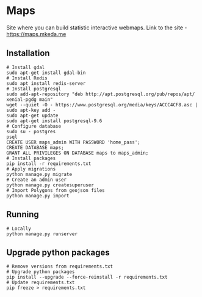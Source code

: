 Maps
======================

Site where you can build statistic interactive webmaps.
Link to the site - <https://maps.mkeda.me>

Installation
------------
    # Install gdal
    sudo apt-get install gdal-bin
    # Install Redis
    sudo apt install redis-server
    # Install postgresql
    sudo add-apt-repository "deb http://apt.postgresql.org/pub/repos/apt/ xenial-pgdg main"
    wget --quiet -O - https://www.postgresql.org/media/keys/ACCC4CF8.asc | sudo apt-key add -
    sudo apt-get update
    sudo apt-get install postgresql-9.6
    # Configure database
    sudo su - postgres
    psql
    CREATE USER maps_admin WITH PASSWORD 'home_pass';
    CREATE DATABASE maps;
    GRANT ALL PRIVILEGES ON DATABASE maps to maps_admin;
    # Install packages
    pip install -r requirements.txt
    # Apply migrations
    python manage.py migrate
    # Create an admin user
    python manage.py createsuperuser
    # Import Polygons from geojson files
    python manage.py import

Running
-------
    # Locally
    python manage.py runserver

Upgrade python packages
-------
    # Remove versions from requirements.txt
    # Upgrade python packages
    pip install --upgrade --force-reinstall -r requirements.txt
    # Update requirements.txt
    pip freeze > requirements.txt
